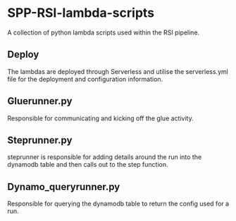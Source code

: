 # SPP-RSI-lambda-scripts
A collection of python lambda scripts used within the RSI pipeline.

## Deploy
The lambdas are deployed through Serverless and utilise the serverless.yml file for the deployment and configuration information.

## Gluerunner.py
Responsible for communicating and kicking off the glue activity.

## Steprunner.py
steprunner is responsible for adding details around the run into the dynamodb table and then calls out to the step function.

## Dynamo_queryrunner.py
Responsible for querying the dynamodb table to return the config used for a run.